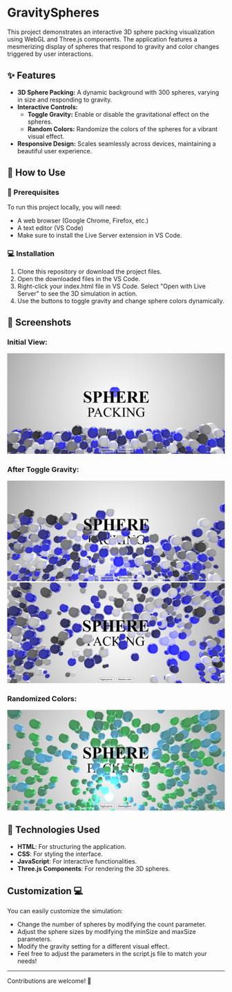 #  GravitySpheres

This project demonstrates an interactive 3D sphere packing visualization using WebGL and Three.js components. The application features a mesmerizing display of spheres that respond to gravity and color changes triggered by user interactions.

## ✨ Features

- **3D Sphere Packing:** A dynamic background with 300 spheres, varying in size and responding to gravity.
- **Interactive Controls:**
  - **Toggle Gravity:** Enable or disable the gravitational effect on the spheres.
  - **Random Colors:** Randomize the colors of the spheres for a vibrant visual effect.
- **Responsive Design:** Scales seamlessly across devices, maintaining a beautiful user experience.

<!--## Installation

To run this project locally:-->

## 🚀 How to Use
### 🚨 Prerequisites
To run this project locally, you will need:
- A web browser (Google Chrome, Firefox, etc.)
- A text editor (VS Code)
- Make sure to install the Live Server extension in VS Code.

### 💻 Installation
1. Clone this repository or download the project files.
2. Open  the downloaded files in the VS Code.
3. Right-click your index.html file in VS Code.
   Select "Open with Live Server" to see the 3D simulation in action.
4. Use the buttons to toggle gravity and change sphere colors dynamically.


<!-- ## Live Demo

You can see the live demo here: [Gravity Sphere Demo](https://...) -->

## 📸 Screenshots

### Initial View:
![Initial View](./images/1.png)

### After Toggle Gravity:
![Gravity Effect 1](./images/2.png)
![Gravity Effect 2](./images/3.png)

### Randomized Colors:
![Random Colors](./images/4.png)

## 🔧 Technologies Used

- **HTML**: For structuring the application.
- **CSS**: For styling the interface.
- **JavaScript**: For interactive functionalities.
- **Three.js Components**: For rendering the 3D spheres.

## Customization 💻

You can easily customize the simulation:

- Change the number of spheres by modifying the count parameter.
- Adjust the sphere sizes by modifying the minSize and maxSize parameters.
- Modify the gravity setting for a different visual effect.
- Feel free to adjust the parameters in the script.js file to match your needs!

-----------------------------------------------------------------------------------------------------------------------

Contributions are welcome! 🌟
